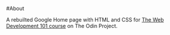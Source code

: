 #About

A rebuilted Google Home page with HTML and CSS for [The Web Development 101 course](https://www.theodinproject.com/courses/web-development-101/lessons/html-css) on The Odin Project.
